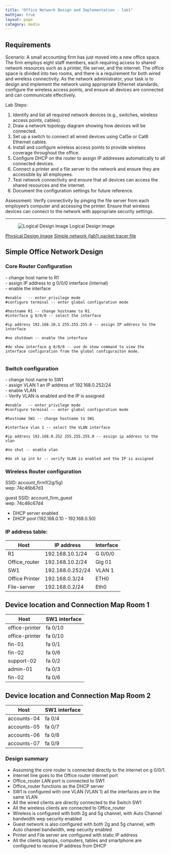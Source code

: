 ```yaml
---
title: "Office Network Design and Implementation - lab1"
mathjax: true
layout: page
category: media
---
```


<h2>Requirements</h2>
Scenario:
A small accounting firm has just moved into a new office space. The firm employs eight staff members, each requiring access to shared network resources such as a printer, file server, and the internet. The office space is divided into two rooms, and there is a requirement for both wired and wireless connectivity. As the network administrator, your task is to design and implement the network using appropriate Ethernet standards, configure the wireless access points, and ensure all devices are connected and can communicate effectively.

Lab Steps:

1. Identify and list all required network devices (e.g., switches, wireless access points, cables).
2. Draw a network topology diagram showing how devices will be connected.
3. Set up a switch to connect all wired devices using Cat5e or Cat6 Ethernet cables.
4. Install and configure wireless access points to provide wireless coverage throughout the office.
5. Configure DHCP on the router to assign IP addresses automatically to all connected devices.
6. Connect a printer and a file server to the network and ensure they are accessible by all employees.
7. Test network connectivity and ensure that all devices can access the shared resources and the internet.
8. Document the configuration settings for future reference.

Assessment: Verify connectivity by pinging the file server from each employee’s computer and accessing the printer. Ensure that wireless devices can connect to the network with appropriate security settings.

-----------------------------------------------------------------------------------------------------------------------------------------------------------------------------------------------
<figure>
<img src="https://d-cva.github.io/assets/img/simple-network.png" alt="Logical Design image">
<figurecaption>Logical Design image</figurecaption>
</figure>
<a href url="https://d-cva.github.io/assets/img/simple-network1.png">Physical Design image</a>
<a href url="https://d-cva.github.io/assets/labs/simple-office-network.pkt">Simple network (lab1) packet tracer file</a>

<h2>Simple Office Network Design</h2>
<h3>Core Router Configuration</h3>
- change host name to R1<br>
- assign IP address to g 0/0/0 interface (internal)<br>
- enable the interface<br>

<code>
#enable   -- enter privilege mode
#configure terminal -- enter global configuration mode<br>
#hostname R1 -- change hostname to R1
#interface g 0/0/0 -- select the interface<br>
#ip address 192.168.10.1 255.255.255.0 -- assign IP address to the interface<br>
#no shutdown -- enable the interface<br>
#do show interface g 0/0/0 -- use do show command to view the interface configuration from the global configuraiton mode.<br>
</code>

<h3>Switch configuration</h3>
- change host name to SW1<br>
- assign VLAN 1 an IP address of 192.168.0.252/24<br>
- enable VLAN<br>
- Verify VLAN is enabled and the IP is assigned<br>

<code>
#enable   -- enter privilege mode
#configure terminal -- enter global configuration mode<br>
#hostname SW1 -- change hostname to SW1<br>
#interface vlan 1 -- select the VLAN interface<br>
#ip address 192.168.0.252 255.255.255.0 -- assign ip address to the vlan<br>
#no shut -- enable vlan <br>
#do sh ip int br -- verify VLAN is enabled and the IP is assigned
</code>

<h3>Wireless Router configuration</h3>
SSID: account_firm1(2g/5g)<br>
wep: 74c46b67d3<br>

guest SSID: account_firm_guest<br>
wep: 74c46c67d4<br>

- DHCP server enabled<br>
- DHCP pool (192.168.0.10 - 192.168.0.50) <br>

<h3>IP address table: </h3>

|  Host         | IP address           | Interface |
| ------------- | -------------------- | --------- |
|  R1           | 192.168.10.1/24      | G 0/0/0   |
| Office_router | 192.168.10.2/24      | Gig 01    |
| SW1           | 192.168.0.252/24     | VLAN 1    |
| Office Printer| 192.168.0.3/24       | ETH0      |
| File-server   | 192.168.0.2/24       | Eth0      |



<h2> Device location and Connection Map Room 1</h2>

| Host              | SW1 interface | 
| ----------------- | ------------- |
| office-printer    | fa 0/10       |
| office-printer    | fa 0/10       |
| fin-01            | fa 0/1        |
| fin-02            | fa 0/6        |
| support-02        | fa 0/2        |
| admin-01          | fa 0/3        |
| fin-02            | fa 0/6        |

<h2> Device location and Connection Map Room 2</h2>

| Host              | SW1 interface | 
| ----------------- | ------------- |
| accounts-04       | fa 0/4        |
| accounts-05       | fa 0/7        |
| accounts-06       | fa 0/8        |
| accounts-07       | fa 0/9        |



<h3>Design summary</h3>

- Assuming the core router is connected directly to the internet on g 0/0/1. <br>
- Internet line goes to the Office router internet port<br>
- Office_router LAN port is connected to SW1<br>
- Office_router functions as the DHCP server<br>
- SW1 is configured with one VLAN (VLAN 1) all the interfaces are in the same VLAN
- All the wired clients are directly connected to the Switch SW1<br>
- All the wireless clients are connected to Office_router<br>
- Wireless is configured with both 2g and 5g channel, with Auto Channel bandwidth wep security enabled<br>
- Guest network is also configured with both 2g and 5g channel, with Auto chaneel bandwidth, wep security enabled<br>
- Printer and File server are configured with static IP address<br>
- All the clients laptops, computers, tables and smartphone are configured to receive IP address from DHCP<br>




